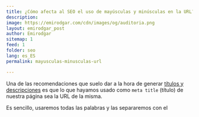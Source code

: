 ```yaml
---
title: ¿Cómo afecta al SEO el uso de mayúsculas y minúsculas en la URL?
description: 
image: https://emirodgar.com/cdn/images/og/auditoria.png
layout: emirodgar_post
author: Emirodgar
sitemap: 1
feed: 1
folder: seo
lang: es_ES
permalink: mayusculas-minusculas-url

---
```


Una de las recomendaciones que suelo dar a la hora de generar [títulos y descripciones](https://emirodgar.com/titulos-descripciones-seo) es que lo que hayamos usado como `meta title` (título) de nuestra página sea la URL de la misma.

Es sencillo, usaremos todas las palabras y las separaremos con el 
<!--stackedit_data:
eyJoaXN0b3J5IjpbLTM1OTcyMTk4Nl19
-->